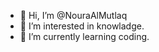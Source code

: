- 👋 Hi, I’m @NouraAlMutlaq
- 👀 I’m interested in knowladge.
- 🌱 I’m currently learning coding.

<!---
NouraAlMutalaq/NouraAlMutalaq is a ✨ special ✨ repository because its `README.md` (this file) appears on your GitHub profile.
You can click the Preview link to take a look at your changes.
--->
